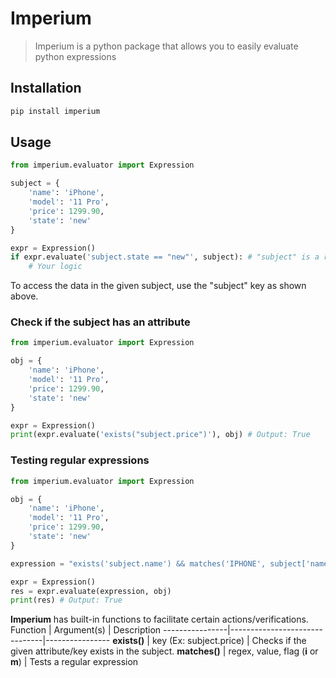 # Imperium
> Imperium is a python package that allows you to easily evaluate python expressions

## Installation
```bash
pip install imperium
```

## Usage
```python
from imperium.evaluator import Expression

subject = {
    'name': 'iPhone',
    'model': '11 Pro',
    'price': 1299.90,
    'state': 'new'
}

expr = Expression()
if expr.evaluate('subject.state == "new"', subject): # "subject" is a reserved key
    # Your logic
```
To access the data in the given subject, use the "subject" key as shown above.

### Check if the subject has an attribute
```python
from imperium.evaluator import Expression

obj = {
    'name': 'iPhone',
    'model': '11 Pro',
    'price': 1299.90,
    'state': 'new'
}

expr = Expression()
print(expr.evaluate('exists("subject.price")'), obj) # Output: True
```

### Testing regular expressions
```python
from imperium.evaluator import Expression

obj = {
    'name': 'iPhone',
    'model': '11 Pro',
    'price': 1299.90,
    'state': 'new'
}

expression = "exists('subject.name') && matches('IPHONE', subject['name'], 'i')"

expr = Expression()
res = expr.evaluate(expression, obj)
print(res) # Output: True
```

**Imperium** has built-in functions to facilitate certain actions/verifications.
Function        |   Argument(s)                 |   Description
----------------|-------------------------------|----------------
**exists()**    | key (Ex: subject.price)       | Checks if the given attribute/key exists in the subject.
**matches()**   | regex, value, flag (**i** or **m**)    | Tests a regular expression